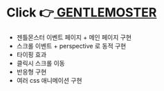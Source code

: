 # Click 👉<a href = 'https://awesomeyelim.github.io/GENTLEMOSTER/' target="_blank"> GENTLEMOSTER</a>
  - 젠틀몬스터 이벤트 페이지 + 메인 페이지 구현
  - 스크롤 이벤트 + perspective 로 동적 구현
  - 타이핑 효과 
  - 클릭시 스크롤 이동
  - 반응형 구현
  - 여러 css 애니메이션 구현

